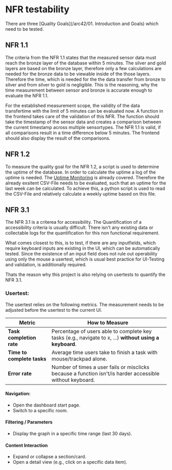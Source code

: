 # NFR testability
There are three [Quality Goals](/arc42/01. Introduction and Goals) which need to be tested.

## NFR 1.1 
The criteria from the NFR 1.1 states that the measured sensor data must reach the bronze layer of the database within 5 minutes.
The silver and gold layers are based on the bronze layer, therefore only a few calculations are needed for the bronze data to be viewable inside of the those layers.
Therefore the time, which is needed for the the data transfer from bronze to silver and from silver to gold is negligible.
This is the reasoning, why the time measurement between sensor and bronze is  accurate enough to evaluate the NFR 1.1.

For the established measurement scope, the validity of the data transfertime with the limit of 5 minutes can be evaluated now.
A function in the frontend takes care of the validation of this NFR.
The function should take the timestamp of the sensor data and creates a comparison between the current timestamp across multiple sensortypes.
The NFR 1.1 is valid, if all comparisons result in a time difference below 5 minutes.
The frontend should also display the result of the comparisons.

## NFR 1.2
To measure the quality goal for the NFR 1.2, a script is used to determine the uptime of the database.
In order to calculate the uptime a log of the uptime is needed. The [Uptime Monitoring](/indepth/uptime-monitoring) is already covered.
Therefore the already exsitent CSV-File needs to be evaluated, such that an uptime for the last week can be calculated.
To achieve this, a python script is used to read the CSV-File and relatively calculate a weekly uptime based on this file.

## NFR 3.1
The NFR 3.1 is a criterea for accessibility. The Quantification of a accessibility criteria is usually difficult.
There isn't any existing data or collectable logs for the quantification for this non functional requirement.

What comes closest to this, is to test, if there are any inputfields, which require keyboard inputs are existing in the UI, which can be automatically tested.
Since the existence of an input field does not rule out operability using only the mouse a usertest, which is usual best practice for UI-Testing and validation, is additionally required.

Thats the reason why this project is also relying on usertests to quantify the NFR 3.1.

### Usertest:
The usertest relies on the following metrics. The measurement needs to be adjusted before the usertest to the current UI.

| Metric                     | How to Measure                                                                                                                     |
| -------------------------- | ---------------------------------------------------------------------------------------------------------------------------------- |
| **Task completion rate**   | Percentage of users able to complete key tasks (e.g., navigate to x, ...) **without using a keyboard**.|
| **Time to complete tasks** | Average time users take to finish a task with mouse/trackpad alone.|
| **Error rate**             | Number of times a user fails or misclicks because a function isn't/is harder accessible without keyboard.|

#### Navigation:
- Open the dashboard start page.
- Switch to a specific room.

#### Filtering / Parameters
- Display the graph in a specific time range (last 30 days).

#### Content Interaction
- Expand or collapse a section/card.
- Open a detail view (e.g., click on a specific data item).
